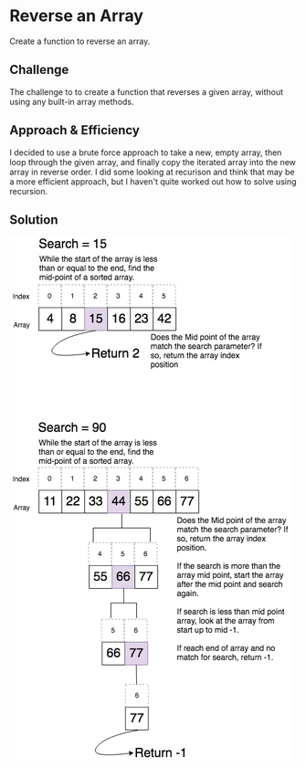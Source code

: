 # Reverse an Array
Create a function to reverse an array.

## Challenge
The challenge to to create a function that reverses a given array, without using any built-in array methods.

## Approach & Efficiency
I decided to use a brute force approach to take a new, empty array, then loop through the given array, and finally copy the iterated array into the new array in reverse order. I did some looking at recurison and think that may be a more efficient approach, but I haven't quite worked out how to solve using recursion.

## Solution
![binary-search](/challenges/assets/binary-search.png)
